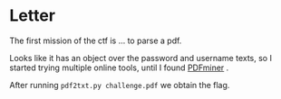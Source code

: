 # Letter

The first mission of the ctf is ... to parse a pdf.

Looks like it has an object over the password and username texts, so I started trying multiple online tools, until I found [PDFminer](https://github.com/euske/pdfminer) .

After running `pdf2txt.py challenge.pdf` we obtain the  flag.